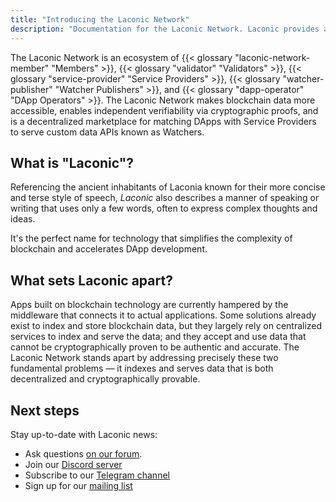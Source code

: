 ```yaml
---
title: "Introducing the Laconic Network"
description: "Documentation for the Laconic Network. Laconic provides accurate, low-cost, multi-chain verifiable data, with cryptographic proofs. Laconic Watchers serve data to DApps."
---
```


The Laconic Network is an ecosystem of {{< glossary "laconic-network-member" "Members" >}}, {{< glossary "validator" "Validators" >}}, {{< glossary "service-provider" "Service Providers" >}}, {{< glossary "watcher-publisher" "Watcher Publishers" >}}, and {{< glossary "dapp-operator" "DApp Operators" >}}. The Laconic Network makes blockchain data more accessible, enables independent verifiability via cryptographic proofs, and is a decentralized marketplace for matching DApps with Service Providers to serve custom data APIs known as Watchers.

## What is "Laconic"?

Referencing the ancient inhabitants of Laconia known for their more concise and terse style of speech, <em>Laconic</em> also describes a manner of speaking or writing that uses only a few words, often to express complex thoughts and ideas.

It's the perfect name for technology that simplifies the complexity of blockchain and accelerates DApp development.

## What sets Laconic apart?

Apps built on blockchain technology are currently hampered by the middleware that connects it to actual applications. Some solutions already exist to index and store blockchain data, but they largely rely on centralized services to index and serve the data; and they accept and use data that cannot be cryptographically proven to be authentic and accurate. The Laconic Network stands apart by addressing precisely these two fundamental problems — it indexes and serves data that is both decentralized and cryptographically provable.

## Next steps

Stay up-to-date with Laconic news:
- Ask questions [on our forum](https://laconic.community).
- Join our [Discord server](https://discord.com/invite/ukhbBemyxY)
- Subscribe to our [Telegram channel](https://t.me/laconicnetwork)
- Sign up for our [mailing list](https://www.laconic.com/)
